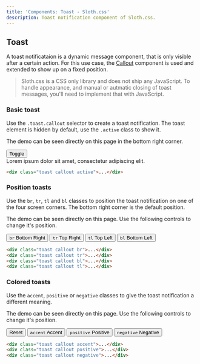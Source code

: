 ```yaml
---
title: 'Components: Toast - Sloth.css'
description: Toast notification component of Sloth.css.
---
```


## Toast

A toast notificataion is a dynamic message component, that is only visible after a certain action. For this use case, the <a href="/components/callout">Callout</a> component is used and extended to show up on a fixed position.

> Sloth.css is a CSS only library and does not ship any JavaScript. To handle appearance, and manual or autmatic closing of toast messages, you'll need to implement that with JavaScript.

### Basic toast

Use the `.toast.callout` selector to create a toast notification. The toast element is hidden by default, use the `.active` class to show it.

<div class="demo">
  <p>The demo can be seen directly on this page in the bottom right corner.</p>
  <div class="flex gap-2">
    <button onclick="toggleToast()">Toggle</button>
  </div>
  <div class="toast callout active" id="toast">
    Lorem ipsum dolor sit amet, consectetur adipiscing elit.
  </div>
</div>

```html
<div class="toast callout active">...</div>
```

### Position toasts

Use the `br`, `tr`, `tl` and `bl` classes to position the toast notification on one of the four screen corners. The bottom right corner is the default position.

<div class="demo">
  <p>The demo can be seen directly on this page. Use the following controls to change it's position.</p>
  <div class="control flex gap-2">
    <button onclick="positionToast('br')">
      <code>br</code> Bottom Right
    </button>
    <button onclick="positionToast('tr')">
      <code>tr</code> Top Right
    </button>
    <button onclick="positionToast('tl')">
      <code>tl</code> Top Left
    </button>
    <button onclick="positionToast('bl')">
      <code>bl</code> Bottom Left
    </button>
  </div>
</div>

```html
<div class="toast callout br">...</div>
<div class="toast callout tr">...</div>
<div class="toast callout bl">...</div>
<div class="toast callout tl">...</div>
```

### Colored toasts

Use the `accent`, `positive` or `negative` classes to give the toast notification a different meaning.

<div class="demo">
  <p>The demo can be seen directly on this page. Use the following controls to change it's position.</p>
  <div class="control flex gap-2">
    <button onclick="colorToast('neutral')">
      Reset
    </button>
    <button onclick="colorToast('accent')">
      <code>accent</code> Accent
    </button>
    <button onclick="colorToast('positive')">
      <code>positive</code> Positive
    </button>
    <button onclick="colorToast('negative')">
      <code>negative</code> Negative
    </button>
  </div>
</div>

```html
<div class="toast callout accent">...</div>
<div class="toast callout positive">...</div>
<div class="toast callout negative">...</div>
```
